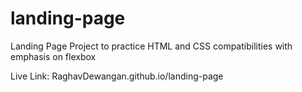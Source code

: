 # landing-page
Landing Page Project to practice HTML and CSS compatibilities with emphasis on flexbox

Live Link: RaghavDewangan.github.io/landing-page
